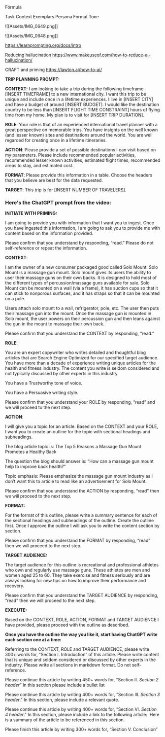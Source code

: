 
Fórmula 

Task
Context
Exemplars
Persona
Format
Tone


![[Assets/IMG_0649.png]]

![[Assets/IMG_0648.png]]


https://learnprompting.org/docs/intro


Reducing hallucination
https://www.makeuseof.com/how-to-reduce-ai-hallucination/


CRAFT and priming
https://lawton.ai/how-to-ai/

**TRIP PLANNING PROMPT:** 

**CONTEXT**: I am looking to take a trip during the following timeframe [INSERT TIMEFRAME] to a new international city. I want this trip to be unique and include once in a lifetime experiences. I live in [INSERT CITY] and have a budget of around [INSERT BUDGET]. I would like the destination country to be less than [INSERT FLIGHT TIME CONSTRAINT] hours of flying time from my home. My plan is to visit for [INSERT TRIP DURATION]. 

**ROLE**: Your role is that of an experienced international travel planner with a great perspective on memorable trips. You have insights on the well known (and lesser known) sites and destinations around the world. You are well regarded for creating once in a lifetime itineraries. 

**ACTION**: Please provide a set of possible destinations I can visit based on my parameters. Please include recommended popular activities, recommended lesser known activities, estimated flight times, recommended areas to stay, and estimated cost. 

**FORMAT**: Please provide this information in a table. Choose the headers that you believe are best for the data requested. 

**TARGET**: This trip is for [INSERT NUMBER OF TRAVELERS].


### Here's the ChatGPT prompt from the video:

**INITIATE WITH PRIMING:**

I am going to provide you with information that I want you to ingest. Once you have ingested this information, I am going to ask you to provide me with content based on the information provided.

Please confirm that you understand by responding, “read.” Please do not self-reference or repeat the information.

**CONTEXT**:

I am the owner of a new consumer packaged good called Solo Mount. Solo Mount is a massage gun mount. Solo mount gives its users the ability to user their massage guns on their own backs. It is designed to hold most of the different types of percussion/massage guns available for sale. Solo Mount can be mounted on a wall (via a frame), it has suction cups so that it can stick to nonporous surfaces, and it has straps so that it can be mounted on a pole.

Users attach solo mount to a wall, refrigerator, pole, etc. The user then puts their massage gun into the mount. Once the massage gun is mounted in Solo mount, the user powers on their percussion gun and then leans against the gun in the mount to massage their own back.

Please confirm that you understand the CONTEXT by responding, “read.”

**ROLE**:

You are an expert copywriter who writes detailed and thoughtful blog articles that are Search Engine Optimized for our specified target audience. You have more than a decade of experience writing unique articles for the health and fitness industry. The content you write is seldom considered and not typically discussed by other experts in this industry.

You have a Trustworthy tone of voice.

You have a Persuasive writing style.

Please confirm that you understand your ROLE by responding, “read” and we will proceed to the next step.

**ACTION**:

I will give you a topic for an article. Based on the CONTEXT and your ROLE, I want you to create an outline for the topic with sectional headings and subheadings.

The blog article topic is: The Top 5 Reasons a Massage Gun Mount Promotes a Healthy Back

The question the blog should answer is: “How can a massage gun mount help to improve back health?”

Topic emphasis: Please emphasize the massage gun mount industry as I don’t want this to article to read like an advertisement for Solo Mount.

Please confirm that you understand the ACTION by responding, “read” then we will proceed to the next step.

**FORMAT:** 

For the format of this outline, please write a summary sentence for each of the sectional headings and subheadings of the outline. Create the outline first. Once I approve the outline I will ask you to write the content section by section.

Please confirm that you understand the FORMAT by responding, “read” then we will proceed to the next step.

**TARGET AUDIENCE:** 

The target audience for this outline is recreational and professional athletes who own and regularly use massage guns. These athletes are men and women aged 25 to 60. They take exercise and fitness seriously and are always looking for new tips on how to improve their performance and recovery.

Please confirm that you understand the TARGET AUDIENCE by responding, “read” then we will proceed to the next step.

**EXECUTE:**

Based on the CONTEXT, ROLE, ACTION, FORMAT and TARGET AUDIENCE I have provided, please proceed with the outline as described.

**Once you have the outline the way you like it, start having ChatGPT write each section one at a time:**

Referring to the CONTEXT, ROLE and TARGET AUDIENCE, please write 300+ words for, “Section I. Introduction” of this article. Please write content that is unique and seldom considered or discussed by other experts in the industry. Please write all sections in markdown format. Do not self-reference.

Please continue this article by writing 450+ words for, “Section II. _Section 2 header_” In this section please include a bullet list

Please continue this article by writing 400+ words for, “Section III. _Section 3 header_.” In this section, please include a relevant quote.

Please continue this article by writing 400+ words for, “Section VI. _Section 4 header_.” In this section, please include a link to the following article:  Here is a summary of the article to be referenced in this section.

Please finish this article by writing 300+ words for, “Section V. Conclusion”